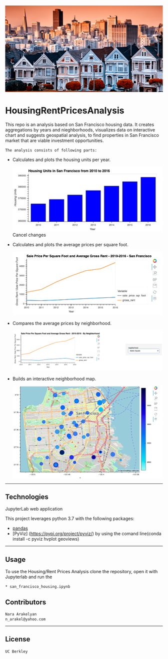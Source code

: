  ![](Images/6_image.png)

# HousingRentPricesAnalysis

This repo is an analysis based on San Francisco housing data. It creates aggregations by years and nieghborhoods, 
visualizes data on interactive chart and suggests geospatial analysis, to find properties in San Francisco market 
that are viable investment opportunities.
    
    The analysis consists of following parts:
    
* Calculates and plots the housing units per year.

    ![A screenshot depicts an example of the resulting bar chart.](Images/zoomed-housing-units-by-year.png)
    Cancel changes
* Calculates and plots the average prices per square foot.

    ![A screenshot depicts an example of the resulting plot.](Images/avg-sale-px-sq-foot-gross-rent.png)

* Compares the average prices by neighborhood.

    ![A screenshot depicts an example of the resulting plot.](Images/pricing-info-by-neighborhood.png)

* Builds an interactive neighborhood map.

    ![A screenshot depicts an example of a scatter plot created with hvPlot and GeoViews.](Images/6-4-geoviews-plot.png)

---

## Technologies

JupyterLab web application

This project leverages python 3.7 with the following packages:

* [pandas](https://github.com/pandas-dev) 
* [PyViz] (https://pypi.org/project/pyviz/)
    by using the comand line(conda install -c pyviz hvplot geoviews) 


---

## Usage


To use the Housing/Rent Prices Analysis clone the repository, open it with Jupyterlab and run the 

    * san_francisco_housing.ipynb


## Contributors
    Nara Arakelyan
    n_arakel@yahoo.com
        
---
## License

    UC Berkley
    


